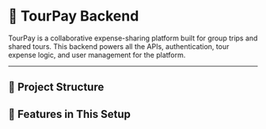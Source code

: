 # 🧾 TourPay Backend

TourPay is a collaborative expense-sharing platform built for group trips and shared tours. This backend powers all the APIs, authentication, tour expense logic, and user management for the platform.

---

## 🧱 Project Structure 

## 🔧 Features in This Setup

